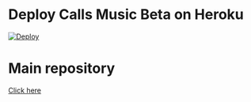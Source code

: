 # Deploy Calls Music Beta on Heroku

[![Deploy](https://www.herokucdn.com/deploy/button.svg)](https://heroku.com/deploy?template=https://github.com/elsa-afk/callsmusic-2_heroku/)

# Main repository

[Click here](https://github.com/elsa-afk/callsmusic-2)
